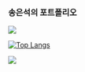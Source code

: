 ### 송은석의 포트폴리오

<img src="https://capsule-render.vercel.app/api?type=waving&height=200&text=송은석의 포트폴리오!&fontAlign=40&fontAlignY=40&color=gradient&section=header" />



[![Top Langs](https://github-readme-stats.vercel.app/api/top-langs/?username=Ssong0515)](https://github.com/anuraghazra/github-readme-stats)




<img src="https://capsule-render.vercel.app/api?type=waving&color=gradient&height=150&section=footer" />